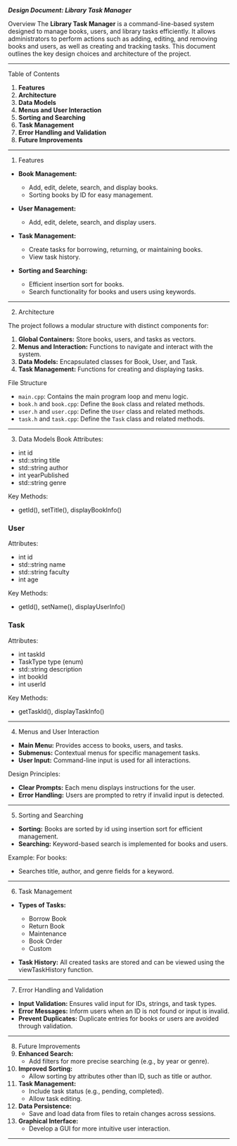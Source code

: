 ***Design Document: Library Task Manager***

 Overview
The **Library Task Manager** is a command-line-based system designed to manage books, users, and library tasks efficiently. It allows administrators to perform actions such as adding, editing, and removing books and users, as well as creating and tracking tasks. This document outlines the key design choices and architecture of the project.

---

 Table of Contents
1. **Features**
2. **Architecture**
3. **Data Models**
4. **Menus and User Interaction**
5. **Sorting and Searching**
6. **Task Management**
7. **Error Handling and Validation**
8. **Future Improvements**

---

 1. Features
- **Book Management:**
  - Add, edit, delete, search, and display books.
  - Sorting books by ID for easy management.
  
- **User Management:**
  - Add, edit, delete, search, and display users.

- **Task Management:**
  - Create tasks for borrowing, returning, or maintaining books.
  - View task history.

- **Sorting and Searching:**
  - Efficient insertion sort for books.
  - Search functionality for books and users using keywords.

---

 2. Architecture
    
The project follows a modular structure with distinct components for:
1. **Global Containers:** Store books, users, and tasks as vectors.
2. **Menus and Interaction:** Functions to navigate and interact with the system.
3. **Data Models:** Encapsulated classes for Book, User, and Task.
4. **Task Management:** Functions for creating and displaying tasks.

 File Structure
- `main.cpp`: Contains the main program loop and menu logic.
- `book.h` and `book.cpp`: Define the `Book` class and related methods.
- `user.h` and `user.cpp`: Define the `User` class and related methods.
- `task.h` and `task.cpp`: Define the `Task` class and related methods.

---

 3. Data Models
 Book
Attributes:
- int id
- std::string title
- std::string author
- int yearPublished
- std::string genre

Key Methods:
- getId(), setTitle(), displayBookInfo()

### User
Attributes:
- int id
- std::string name
- std::string faculty
- int age

Key Methods:
- getId(), setName(), displayUserInfo()

### Task
Attributes:
- int taskId
- TaskType type (enum)
- std::string description
- int bookId
- int userId

Key Methods:
- getTaskId(), displayTaskInfo()

---

 4. Menus and User Interaction
- **Main Menu:** Provides access to books, users, and tasks.
- **Submenus:** Contextual menus for specific management tasks.
- **User Input:** Command-line input is used for all interactions.

 Design Principles:
- **Clear Prompts:** Each menu displays instructions for the user.
- **Error Handling:** Users are prompted to retry if invalid input is detected.

---

 5. Sorting and Searching
- **Sorting:** Books are sorted by id using insertion sort for efficient management.
- **Searching:** Keyword-based search is implemented for books and users.

 Example:
For books:
- Searches title, author, and genre fields for a keyword.

---

 6. Task Management
- **Types of Tasks:**
  - Borrow Book
  - Return Book
  - Maintenance
  - Book Order
  - Custom

- **Task History:** All created tasks are stored and can be viewed using the viewTaskHistory function.

---

 7. Error Handling and Validation
- **Input Validation:** Ensures valid input for IDs, strings, and task types.
- **Error Messages:** Inform users when an ID is not found or input is invalid.
- **Prevent Duplicates:** Duplicate entries for books or users are avoided through validation.

---

 8. Future Improvements
1. **Enhanced Search:**
   - Add filters for more precise searching (e.g., by year or genre).
2. **Improved Sorting:**
   - Allow sorting by attributes other than ID, such as title or author.
3. **Task Management:**
   - Include task status (e.g., pending, completed).
   - Allow task editing.
4. **Data Persistence:**
   - Save and load data from files to retain changes across sessions.
5. **Graphical Interface:**
   - Develop a GUI for more intuitive user interaction.

---
